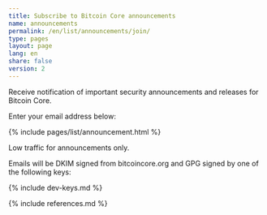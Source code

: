 ```yaml
---
title: Subscribe to Bitcoin Core announcements
name: announcements
permalink: /en/list/announcements/join/
type: pages
layout: page
lang: en
share: false
version: 2
---
```

Receive notification of important security announcements and releases for Bitcoin Core.

Enter your email address below:

{% include pages/list/announcement.html %}
    
Low traffic for announcements only.

Emails will be DKIM signed from bitcoincore.org and GPG signed by one of
the following keys:

{% include dev-keys.md %}

{% include references.md %}
